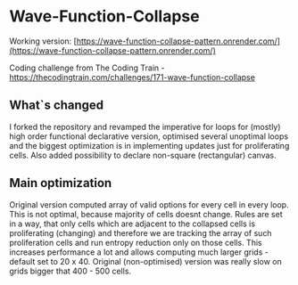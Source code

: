 # Wave-Function-Collapse

Working version: [https://wave-function-collapse-pattern.onrender.com/](https://wave-function-collapse-pattern.onrender.com/)

Coding challenge from The Coding Train - https://thecodingtrain.com/challenges/171-wave-function-collapse

## What`s changed
I forked the repository and revamped the imperative for loops for (mostly) high order functional declarative version, optimised several unoptimal loops and the biggest optimization is in implementing updates just for proliferating cells. Also added possibility to declare non-square (rectangular) canvas.

## Main optimization
Original version computed array of valid options for every cell in every loop. This is not optimal, because majority of cells doesnt change. Rules are set in a way, that only cells which are adjacent to the collapsed cells is proliferating (changing) and therefore we are tracking the array of such proliferation cells and run entropy reduction only on those cells. This increases performance a lot and allows computing much larger grids - default set to 20 x 40. 
Original (non-optimised) version was really slow on grids bigger that 400 - 500 cells.
